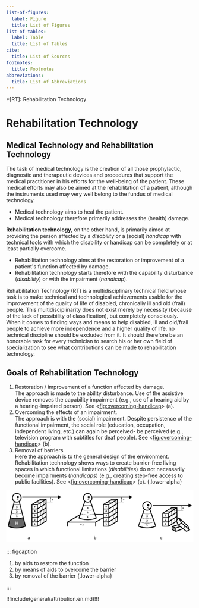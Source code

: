 ```yaml
---
list-of-figures:
  label: Figure
  title: List of Figures
list-of-tables:
  label: Table
  title: List of Tables
cite:
  title: List of Sources
footnotes:
  title: Footnotes
abbreviations:
  title: List of Abbreviations
---
```


<!-- prettier-ignore -->
*[RT]: Rehabilitation Technology

# Rehabilitation Technology

## Medical Technology and Rehabilitation Technology

The task of medical technology is the creation of all those prophylactic, diagnostic and therapeutic devices and procedures that support the medical practitioner in his efforts for the well-being of the patient.
These medical efforts may also be aimed at the rehabilitation of a patient, although the instruments used may very well belong to the fundus of medical technology.

- Medical technology aims to heal the patient.
- Medical technology therefore primarily addresses the (health) damage.

**Rehabilitation technology**, on the other hand, is primarily aimed at providing the person affected by a _disability_ or a (social) _handicap_ with technical tools with which the disability or handicap can be completely or at least partially overcome.

- Rehabilitation technology aims at the restoration or improvement of a patient's function affected by damage.
- Rehabilitation technology starts therefore with the capability disturbance (_disability_) or with the impairment (_handicap_).

Rehabilitation Technology (RT) is a multidisciplinary technical field whose task is to make technical and technological achievements usable for the improvement of the quality of life of disabled, chronically ill and old (frail) people.
This multidisciplinarity does not exist merely by necessity (because of the lack of possibility of classification), but completely consciously.
When it comes to finding ways and means to help disabled, ill and old/frail people to achieve more independence and a higher quality of life, no technical discipline should be excluded from it.
It should therefore be an honorable task for every technician to search his or her own field of specialization to see what contributions can be made to rehabilitation technology.

## Goals of Rehabilitation Technology

1. Restoration / improvement of a function affected by damage.  
   The approach is made to the ability disturbance.
   Use of the assistive device removes the capability impairment (e.g., use of a hearing aid by a hearing-impaired person).
   See <<fig:overcoming-handicap>> (a).
2. Overcoming the effects of an impairment.  
   The approach is with the (social) impairment.
   Despite persistence of the functional impairment, the social role (education, occupation, independent living, etc.) can again be perceived-
   be perceived (e.g., television program with subtitles for deaf people).
   See <<fig:overcoming-handicap>> (b).
3. Removal of barriers  
   Here the approach is to the general design of the environment.
   Rehabilitation technology shows ways to create barrier-free living spaces in which functional limitations (_disabilities_) do not necessarily become impairments (_handicaps_) (e.g., creating step-free access to public facilities).
   See <<fig:overcoming-handicap>> (c).
   {.lower-alpha}

![Overcoming the handicap](./pics/04/ueberwindung-des-handicaps.svg "overcoming-handicap#Overcoming the handicap [@zagler:2008].")

::: figcaption

1. by aids to restore the function
2. by means of aids to overcome the barrier
3. by removal of the barrier
   {.lower-alpha}

:::

!!!include(general/attribution.en.md)!!!
